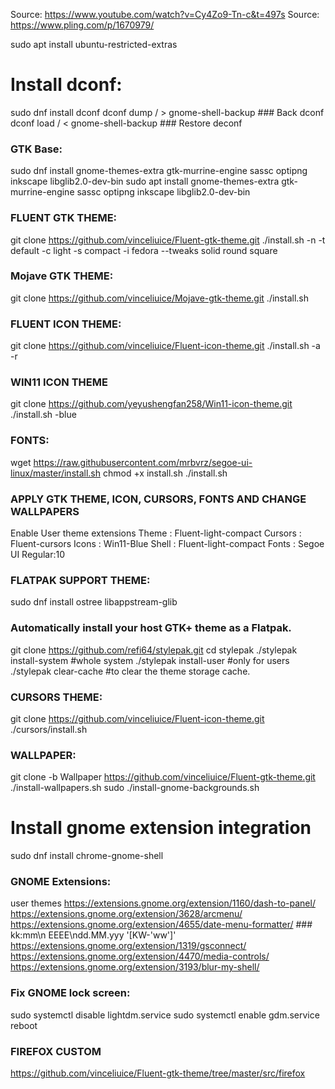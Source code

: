 Source: https://www.youtube.com/watch?v=Cy4Zo9-Tn-c&t=497s
Source: https://www.pling.com/p/1670979/

sudo apt install ubuntu-restricted-extras

# Install dconf:
sudo dnf install dconf
dconf dump / > gnome-shell-backup   ### Back dconf
dconf load / < gnome-shell-backup   ### Restore deconf

### GTK Base:
sudo dnf install gnome-themes-extra gtk-murrine-engine sassc optipng inkscape libglib2.0-dev-bin 
sudo apt install gnome-themes-extra gtk-murrine-engine sassc optipng inkscape libglib2.0-dev-bin 

### FLUENT GTK THEME:
git clone https://github.com/vinceliuice/Fluent-gtk-theme.git
./install.sh -n -t default -c light -s compact -i fedora --tweaks solid round square

### Mojave GTK THEME:
git clone https://github.com/vinceliuice/Mojave-gtk-theme.git
./install.sh

### FLUENT ICON THEME:
git clone https://github.com/vinceliuice/Fluent-icon-theme.git
./install.sh -a -r

### WIN11 ICON THEME
git clone https://github.com/yeyushengfan258/Win11-icon-theme.git
./install.sh -blue

### FONTS:
wget https://raw.githubusercontent.com/mrbvrz/segoe-ui-linux/master/install.sh
chmod +x install.sh
./install.sh

### APPLY GTK THEME, ICON, CURSORS, FONTS AND CHANGE WALLPAPERS
Enable User theme extensions
Theme : Fluent-light-compact
Cursors : Fluent-cursors
Icons : Win11-Blue
Shell : Fluent-light-compact
Fonts : Segoe UI Regular:10

### FLATPAK SUPPORT THEME:
sudo dnf install ostree libappstream-glib

### Automatically install your host GTK+ theme as a Flatpak.
git clone https://github.com/refi64/stylepak.git
cd stylepak
./stylepak install-system #whole system
./stylepak install-user   #only for users
./stylepak clear-cache    #to clear the theme storage cache.

### CURSORS THEME:
git clone https://github.com/vinceliuice/Fluent-icon-theme.git
./cursors/install.sh

### WALLPAPER:
git clone -b Wallpaper https://github.com/vinceliuice/Fluent-gtk-theme.git
./install-wallpapers.sh
sudo ./install-gnome-backgrounds.sh

# Install gnome extension integration
sudo dnf install chrome-gnome-shell

### GNOME Extensions:
user themes
https://extensions.gnome.org/extension/1160/dash-to-panel/
https://extensions.gnome.org/extension/3628/arcmenu/
https://extensions.gnome.org/extension/4655/date-menu-formatter/    ### kk:mm\n EEEE\ndd.MM.yyy  '[KW-'ww']'
https://extensions.gnome.org/extension/1319/gsconnect/
https://extensions.gnome.org/extension/4470/media-controls/
https://extensions.gnome.org/extension/3193/blur-my-shell/

### Fix GNOME lock screen:
sudo systemctl disable lightdm.service 
sudo systemctl enable gdm.service 
reboot

### FIREFOX CUSTOM
https://github.com/vinceliuice/Fluent-gtk-theme/tree/master/src/firefox
